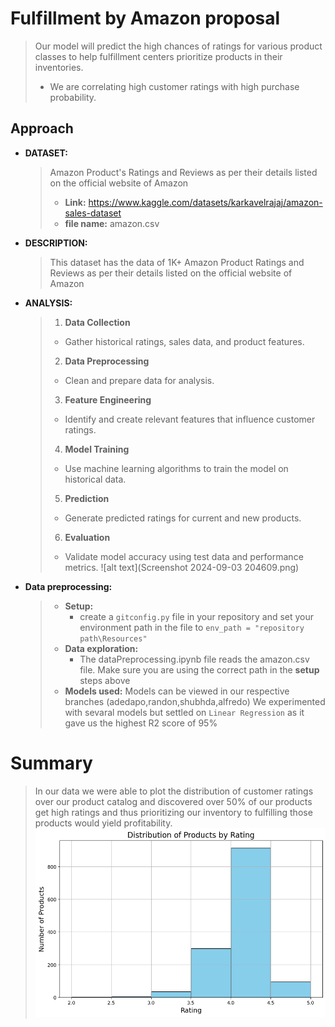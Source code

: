 # Fulfillment by Amazon proposal
>Our model will predict the high chances of ratings for various product classes to help fulfillment centers prioritize products in their inventories. 
>* We are correlating high customer ratings with high purchase probability.

## Approach 
* **DATASET:**
  > Amazon Product's Ratings and Reviews as per their details listed on the official website of Amazon 
  > * **Link:** https://www.kaggle.com/datasets/karkavelrajaj/amazon-sales-dataset 
  > * **file name:** amazon.csv 
  
* **DESCRIPTION:**
  >This dataset has the data of 1K+ Amazon Product Ratings and Reviews as per their details listed on the official website of Amazon

* **ANALYSIS:** 
  >1. **Data Collection**
  > - Gather historical ratings, sales data, and product features.
  >2. **Data Preprocessing**
  > - Clean and prepare data for analysis.
  >3. **Feature Engineering**
   >- Identify and create relevant features that influence customer ratings.
  >4. **Model Training**
   >- Use machine learning algorithms to train the model on historical data.
  >5. **Prediction**
   >- Generate predicted ratings for current and new products.
  >6. **Evaluation**
   >- Validate model accuracy using test data and performance metrics.
   ![alt text](Screenshot 2024-09-03 204609.png)
* **Data preprocessing:**
  >* **Setup:** 
  >   * create a `gitconfig.py` file in your repository and set your environment path in the file to `env_path = "repository path\Resources"`
  >* **Data exploration:**
  >   * The dataPreprocessing.ipynb file reads the amazon.csv file. Make sure you are using the correct path in the **setup** steps above
  >  * **Models used:** Models can be viewed in our respective branches (adedapo,randon,shubhda,alfredo) We experimented with sevaral models but settled on `Linear Regression` as it gave us the highest R2 score of 95%


# Summary
>In our data we were able to plot the distribution of customer ratings over our product catalog and discovered over 50% of our products get high ratings and thus prioritizing our inventory to fulfilling those products would yield profitability.
![alt text](image.png)